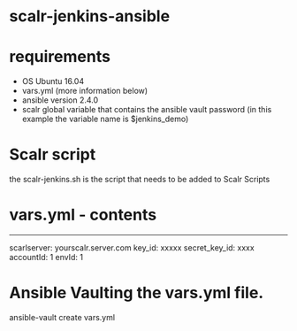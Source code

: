 # scalr-jenkins-ansible

# requirements
- OS Ubuntu 16.04
- vars.yml (more information below)
- ansible version 2.4.0
- scalr global variable that contains the ansible vault password
  (in this example the variable name is $jenkins_demo)

# Scalr script
the scalr-jenkins.sh is the script that needs to be added to Scalr Scripts

# vars.yml - contents
---
scarlserver: yourscalr.server.com
key_id: xxxxx
secret_key_id: xxxx
accountId: 1
envId: 1


# Ansible Vaulting the vars.yml file.

ansible-vault create vars.yml
